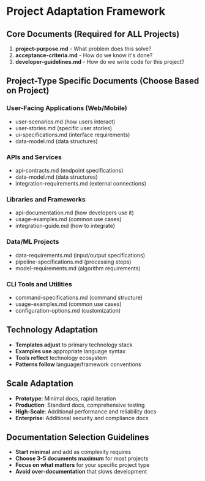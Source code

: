 # Project Adaptation Framework

## Core Documents (Required for ALL Projects)
1. **project-purpose.md** - What problem does this solve?
2. **acceptance-criteria.md** - How do we know it's done?
3. **developer-guidelines.md** - How do we write code for this project?

## Project-Type Specific Documents (Choose Based on Project)

### User-Facing Applications (Web/Mobile)
- user-scenarios.md (how users interact)
- user-stories.md (specific user stories)
- ui-specifications.md (interface requirements)
- data-model.md (data structures)

### APIs and Services
- api-contracts.md (endpoint specifications)
- data-model.md (data structures)
- integration-requirements.md (external connections)

### Libraries and Frameworks  
- api-documentation.md (how developers use it)
- usage-examples.md (common use cases)
- integration-guide.md (how to integrate)

### Data/ML Projects
- data-requirements.md (input/output specifications)
- pipeline-specifications.md (processing steps)
- model-requirements.md (algorithm requirements)

### CLI Tools and Utilities
- command-specifications.md (command structure)
- usage-examples.md (common use cases)
- configuration-options.md (customization)

## Technology Adaptation
- **Templates adjust** to primary technology stack
- **Examples use** appropriate language syntax
- **Tools reflect** technology ecosystem
- **Patterns follow** language/framework conventions

## Scale Adaptation
- **Prototype**: Minimal docs, rapid iteration
- **Production**: Standard docs, comprehensive testing
- **High-Scale**: Additional performance and reliability docs
- **Enterprise**: Additional security and compliance docs

## Documentation Selection Guidelines
- **Start minimal** and add as complexity requires
- **Choose 3-5 documents maximum** for most projects
- **Focus on what matters** for your specific project type
- **Avoid over-documentation** that slows development